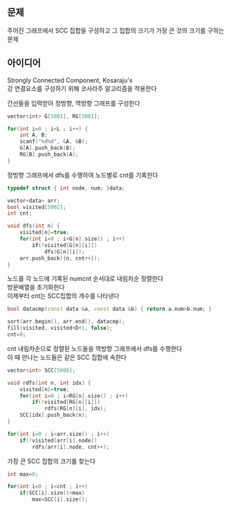 ## 문제
주어진 그래프에서 SCC 집합을 구성하고 그 집합의 크기가 가장 큰 것의 크기를 구하는 문제

## 아이디어
Strongly Connected Component, Kosaraju's  
강 연결요소를 구성하기 위해 코사라주 알고리즘을 적용한다  
  
간선들을 입력받아 정방향, 역방향 그래프를 구성한다  
```cpp
vector<int> G[5001], RG[5001];

for(int i=0 ; i<L ; i++) {
	int A, B;
	scanf("%d%d", &A, &B);
	G[A].push_back(B);
	RG[B].push_back(A);
}
```
정방향 그래프에서 dfs를 수행하여 노드별로 cnt를 기록한다
```cpp
typedef struct { int node, num; }data;

vector<data> arr;
bool visited[5002];
int cnt;

void dfs(int n) {
	visited[n]=true;
	for(int i=0 ; i<G[n].size() ; i++)
		if(!visited[G[n][i]])
			dfs(G[n][i]);
	arr.push_back({n, cnt++});
}
```
노드를 각 노드에 기록된 numcnt 순서대로 내림차순 정렬한다  
방문배열을 초기화한다  
이제부터 cnt는 SCC집합의 개수를 나타낸다
```cpp
bool datacmp(const data &a, const data &b) { return a.num>b.num; }

sort(arr.begin(), arr.end(), datacmp);
fill(visited, visited+D+1, false);
cnt=0;
```
cnt 내림차순으로 정렬된 노드들을 역방향 그래프에서 dfs를 수행한다  
이 때 만나는 노드들은 같은 SCC 집합에 속한다
```cpp
vector<int> SCC[5000];

void rdfs(int n, int idx) {
	visited[n]=true;
	for(int i=0 ; i<RG[n].size() ; i++)
		if(!visited[RG[n][i]])
			rdfs(RG[n][i], idx);
	SCC[idx].push_back(n);
}

for(int i=0 ; i<arr.size() ; i++)
	if(!visited[arr[i].node])
		rdfs(arr[i].node, cnt++);
```
가장 큰 SCC 집합의 크기를 찾는다
```cpp
int max=0;

for(int i=0 ; i<cnt ; i++)
	if(SCC[i].size()>max)
		max=SCC[i].size();
```
